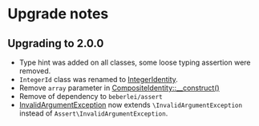 # Upgrade notes

## Upgrading to 2.0.0

* Type hint was added on all classes, some loose typing assertion were removed.
* `IntegerId` class was renamed to [IntegerIdentity](/src/IntegerIdentity.php).
* Remove `array` parameter in [CompositeIdentity::__construct()](/src/CompositeIdentity.php)
* Remove of dependency to `beberlei/assert`
* [InvalidArgumentException](src/Exception/InvalidArgumentException.php) now extends `\InvalidArgumentException`
 instead of `Assert\InvalidArgumentException`.
